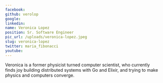 ```yaml
---
facebook: 
github: verolop
google: 
linkedin: 
name: Veronica Lopez
position: Sr. Software Engineer
pic_url: /uploads/veronica-lopez.jpeg
slug: veronica-lopez
twitter: maria_fibonacci
youtube: 
---
```

<p>Veronica is a former physicist turned computer scientist, who currently finds joy building distributed systems with Go and Elixir, and trying to make physics and computers converge.</p>
